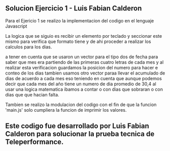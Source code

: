 ## Solucion Ejercicio 1 - Luis Fabian Calderon
Para el Ejericio 1 se realizo la implementacion del codigo en el lenguaje Javascript

La logica que se siguio es recibir un elemento por teclado y seccionar este mismo para verifica que formato tiene y de ahi proceder a realizar los calculos para los dias.

a tener en cuenta que se usaron un vector para el tipo dos de fecha para saber que mes era partiendo de las primeras cuatro letras de cada mes y al realizar esta verificacion guardamos la posicion del numero para hacer e conteo de los dias tambien usamos otro vector paraa llevar el acumulado de dias de acuerdo a cada mes eso teniendo en cuenta que aunque podemos decir que cada mes del año tiene un numero de dia promedio de 30,4 al usar una logica matematica ibamos a contar o con dias que sobraran o con dias que que hacian falta.

Tambien se realizo la modulacion del codigo con el fin de que la funcion 'main.js' solo cumpliera la funcion de imprimir los valores.


## Este codigo fue desarrollado por Luis Fabian Calderon para solucionar la prueba tecnica de Teleperformance.
